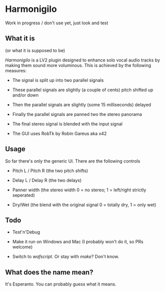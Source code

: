 # Harmonigilo
Work in progress / don't use yet, just look and test


## What it is
(or what it is supposed to be)

*Harmonigilo* is a LV2 plugin designed to enhance solo vocal audio tracks by
making them sound more voluminous. This is achieved by the following measures:

* The signal is split up into two parallel signals

* These parallel signals are slightly (a couple of cents) pitch shifted up
  and/or down

* Then the parallel signals are slightly (some 15 milliseconds) delayed

* Finally the parallel signals are panned two the stereo panorama

* The final stereo signal is blended with the input signal

* The GUI uses RobTk by Robin Gareus aka x42


## Usage
So far there's only the generic UI. There are the following controls

* Pitch L / Pitch R (the two pitch shifts)

* Delay L / Delay R (the two delays)

* Panner width (the stereo width 0 = no stereo; 1 = left/right strictly
  seperated)

* Dry/Wet (the blend with the original signal 0 = totally dry, 1 = only wet)


## Todo

* Test'n'Debug

* Make it run on Windows and Mac (I probably won't do it, so PRs welcome)

* Switch to *wafscript*. Or stay with *make*? Don't know.


## What does the name mean?

It's Esperanto. You can probably guess what it means.
